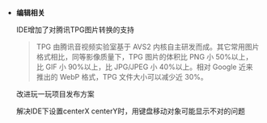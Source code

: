 
- **编辑相关**

  IDE增加了对腾讯TPG图片转换的支持

  > TPG 由腾讯音视频实验室基于 AVS2 内核自主研发而成。其它常用图片格式相比，同等影像质量下，TPG 图片的体积比 PNG 小 50%以上，比 GIF 小 90%以上，比 JPG/JPEG 小 40%以上。相对 Google 近来推出的 WebP 格式，TPG 文件大小可以减少近 30%。

  改进玩一玩项目发布方案

  解决IDE下设置centerX centerY时，用键盘移动对象可能显示不对的问题

